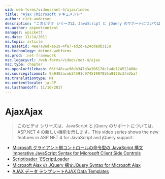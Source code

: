 ```yaml
---
uid: web-forms/videos/net-4/ajax/index
title: "Ajax |Microsoft ドキュメント"
author: rick-anderson
description: "このビデオ シリーズは、JavaScript と jQuery のサポートについては、ASP.NET 4 の新しい機能を示します。"
ms.author: aspnetcontent
manager: wpickett
ms.date: 11/14/2011
ms.topic: article
ms.assetid: 4ee7a86d-e619-4fe7-ad2d-e24cde8b3158
ms.technology: dotnet-webforms
ms.prod: .net-framework
msc.legacyurl: /web-forms/videos/net-4/ajax
msc.type: chapter
ms.openlocfilehash: 66ff40cae98db347b3a30617dc1ade124522480e
ms.sourcegitcommit: 9a9483aceb34591c97451997036a9120c3fe2baf
ms.translationtype: MT
ms.contentlocale: ja-JP
ms.lasthandoff: 11/10/2017
---
```

<a name="ajax"></a><span data-ttu-id="17e7e-103">Ajax</span><span class="sxs-lookup"><span data-stu-id="17e7e-103">Ajax</span></span>
====================
> <span data-ttu-id="17e7e-104">このビデオ シリーズは、JavaScript と jQuery のサポートについては、ASP.NET 4 の新しい機能を示します。</span><span class="sxs-lookup"><span data-stu-id="17e7e-104">This video series shows the new features in ASP.NET 4 for JavaScript and jQuery support.</span></span>


- [<span data-ttu-id="17e7e-105">Microsoft クライアント側コントロールの命令型の JavaScript 構文</span><span class="sxs-lookup"><span data-stu-id="17e7e-105">Imperative JavaScript Syntax for Microsoft Client Side Controls</span></span>](aspnet-4-quick-hit-imperative-javascript-syntax-for-microsoft-client-side-controls.md)
- [<span data-ttu-id="17e7e-106">Scriptloader で</span><span class="sxs-lookup"><span data-stu-id="17e7e-106">ScriptLoader</span></span>](aspnet-4-quick-hit-the-scriptloader.md)
- [<span data-ttu-id="17e7e-107">Microsoft Ajax の JQuery 構文</span><span class="sxs-lookup"><span data-stu-id="17e7e-107">JQuery Syntax for Microsoft Ajax</span></span>](aspnet-4-quick-hit-jquery-syntax-for-microsoft-ajax.md)
- [<span data-ttu-id="17e7e-108">AJAX データ テンプレート</span><span class="sxs-lookup"><span data-stu-id="17e7e-108">AJAX Data Templates</span></span>](aspnet-4-quick-hit-ajax-data-templates.md)
